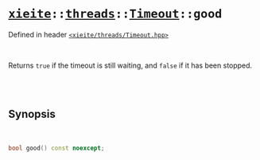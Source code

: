 # [`xieite`](../../../README.md)`::`[`threads`](../../../docs/threads.md)`::`[`Timeout`](../../../docs/threads/Timeout.md)`::good`
Defined in header [`<xieite/threads/Timeout.hpp>`](../../../include/xieite/threads/Timeout.hpp)

<br/>

Returns `true` if the timeout is still waiting, and `false` if it has been stopped.

<br/><br/>

## Synopsis

<br/>

```cpp
bool good() const noexcept;
```

